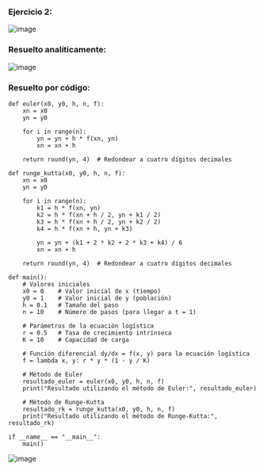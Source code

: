 ### Ejercicio 2:

![image](https://github.com/Jorge11Romero/Metodos-Numericos/assets/147437900/5a1b88c7-c99f-49fc-9475-d38fa719077e)

### Resuelto analíticamente:

![image](https://github.com/Jorge11Romero/Metodos-Numericos/assets/147437900/a6beed0a-a573-4007-9759-0d2aa1c3f5d3)

### Resuelto por código:

    def euler(x0, y0, h, n, f):
        xn = x0
        yn = y0
    
        for i in range(n):
            yn = yn + h * f(xn, yn)
            xn = xn + h
    
        return round(yn, 4)  # Redondear a cuatro dígitos decimales
    
    def runge_kutta(x0, y0, h, n, f):
        xn = x0
        yn = y0
    
        for i in range(n):
            k1 = h * f(xn, yn)
            k2 = h * f(xn + h / 2, yn + k1 / 2)
            k3 = h * f(xn + h / 2, yn + k2 / 2)
            k4 = h * f(xn + h, yn + k3)
    
            yn = yn + (k1 + 2 * k2 + 2 * k3 + k4) / 6
            xn = xn + h
    
        return round(yn, 4)  # Redondear a cuatro dígitos decimales
    
    def main():
        # Valores iniciales
        x0 = 0    # Valor inicial de x (tiempo)
        y0 = 1    # Valor inicial de y (población)
        h = 0.1   # Tamaño del paso
        n = 10    # Número de pasos (para llegar a t = 1)
    
        # Parámetros de la ecuación logística
        r = 0.5   # Tasa de crecimiento intrínseca
        K = 10    # Capacidad de carga
    
        # Función diferencial dy/dx = f(x, y) para la ecuación logística
        f = lambda x, y: r * y * (1 - y / K)
    
        # Método de Euler
        resultado_euler = euler(x0, y0, h, n, f)
        print("Resultado utilizando el método de Euler:", resultado_euler)
    
        # Método de Runge-Kutta
        resultado_rk = runge_kutta(x0, y0, h, n, f)
        print("Resultado utilizando el método de Runge-Kutta:", resultado_rk)
    
    if __name__ == "__main__":
        main()


  ![image](https://github.com/Jorge11Romero/Metodos-Numericos/assets/147437900/15f351e4-c0b2-4476-8315-4853b4d06515)
